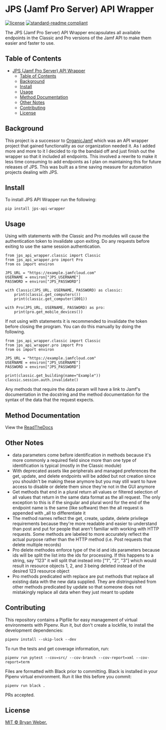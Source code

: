 # JPS (Jamf Pro Server) API Wrapper

[![license](https://img.shields.io/github/license/bweber226/jps-api-wrapper)](LICENSE)
[![standard-readme compliant](https://img.shields.io/badge/readme%20style-standard-brightgreen.svg?style=flat-square)](https://github.com/RichardLitt/standard-readme)

The JPS (Jamf Pro Server) API Wrapper encapsulates all available endpoints in the Classic and Pro versions of the Jamf API to make them easier and faster to use.

## Table of Contents

- [JPS (Jamf Pro Server) API Wrapper](#jps-jamf-pro-server-api-wrapper)
  - [Table of Contents](#table-of-contents)
  - [Background](#background)
  - [Install](#install)
  - [Usage](#usage)
  - [Method Documentation](#method-documentation)
  - [Other Notes](#other-notes)
  - [Contributing](#contributing)
  - [License](#license)

## Background

This project is a successor to [OrganicJamf](https://gitlab.com/cvtc/appleatcvtc/organicjamf) which was an API wrapper project that gained functionality as our organization needed it. As I added more and more to it I decided to rip the bandaid off and just finish out the wrapper so that it included all endpoints. This involved a rewrite to make it less time consuming to add endpoints as I plan on maintaining this for future releases of JPS. This was built as a time saving measure for automation projects dealing with JPS.

## Install

To install JPS API Wrapper run the following:

```
pip install jps-api-wrapper
```

## Usage

Using with statements with the Classic and Pro modules will cause the authentication token to invalidate upon exiting. Do any requests before exiting to use the same session authentication.

```
from jps_api_wrapper.classic import Classic
from jps_api_wrapper.pro import Pro
from os import environ

JPS_URL = "https://example.jamfcloud.com"
USERNAME = environ["JPS_USERNAME"]
PASSWORD = environ["JPS_PASSWORD"]

with Classic(JPS_URL, USERNAME, PASSWORD) as classic:
    print(classic.get_computers())
    print(classic.get_computer(1001))

with Pro(JPS_URL, USERNAME, PASSWORD) as pro:
    print(pro.get_mobile_devices())
```

If not using with statements it is recommended to invalidate the token before closing the program. You can do this manually by doing the following.

```
from jps_api_wrapper.classic import Classic
from jps_api_wrapper.pro import Pro
from os import environ

JPS_URL = "https://example.jamfcloud.com"
USERNAME = environ["JPS_USERNAME"]
PASSWORD = environ["JPS_PASSWORD"]

print(classic.get_building(name="Example"))
classic.session.auth.invalidate()
```

Any methods that require the data param will have a link to Jamf's documentation in the docstring and the method documentation for the syntax of the data that the request expects.

## Method Documentation

View the [ReadTheDocs](https://jps-api-wrapper.readthedocs.io/en/latest/)

## Other Notes

- data parameters come before identification in methods because it's more commonly a required field since more than one type of identification is typical (mostly in the Classic module)
- With deprecated assets like peripherals and managed preferences the get, update, and delete endpoints will be added but not creation since you shouldn't be making these anymore but you may still want to have access to disable or delete them since they're not in the GUI anymore
- Get methods that end in a plural return all values or filtered selection of all values that return in the same data format as the all request. The only exception to this is if the singular and plural word for the end of the endpoint name is the same (like software) then the all request is appended with _all to differentiate it
- The method names reflect the get, create, update, delete privilege requirements because they're more readable and easier to understand than post and put for people that aren't familiar with working with HTTP requests. Some methods are labeled to more accurately reflect the actual purpose rather than the HTTP method (i.e. Post requests that delete multiple records)
- Pro delete methodes enforce type of the id and ids parameters because ids will be split the list into the ids for processing. If this happens to a string, say "123" it will split that instead into ["1", "2", "3"] which would result in resource objects 1, 2, and 3 being deleted instead of the desired 123 resource object
- Pro methods predicated with replace are put methods that replace all existing data with the new data supplied. They are distringuished from other methods predicated by update so that someone does not mistakingly replace all data when they just meant to update

## Contributing

This repository contains a Pipfile for easy management of virtual environments
with Pipenv. Run it, but don't create a lockfile, to install the development
dependencies:

```
pipenv install --skip-lock --dev
```

To run the tests and get coverage information, run:

```
pipenv run pytest --cov=src/ --cov-branch --cov-report=xml --cov-report=term
```

Files are formatted with Black prior to committing. Black is installed in your Pipenv virtual environment. Run it like this before you commit:

```
pipenv run black .
```

PRs accepted.

## License

[MIT © Bryan Weber.](./LICENSE)